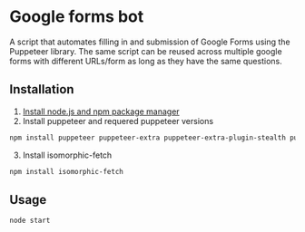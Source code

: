 # Google forms bot

A script that automates filling in and submission of Google Forms using the Puppeteer library. The same script can be reused across multiple google forms with different URLs/form as long as they have the same questions.

## Installation

1. [Install node.js and npm package manager](https://nodejs.org/en/)
2. Install puppeteer and requered puppeteer versions
```bash
npm install puppeteer puppeteer-extra puppeteer-extra-plugin-stealth puppeteer-extra-plugin-adblocker
```
3. Install isomorphic-fetch
```bash
npm install isomorphic-fetch
```


## Usage

```bash
node start
```
